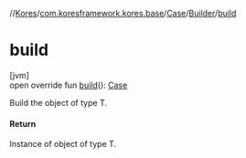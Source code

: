 //[Kores](../../../../index.md)/[com.koresframework.kores.base](../../index.md)/[Case](../index.md)/[Builder](index.md)/[build](build.md)

# build

[jvm]\
open override fun [build](build.md)(): [Case](../index.md)

Build the object of type T.

#### Return

Instance of object of type T.
